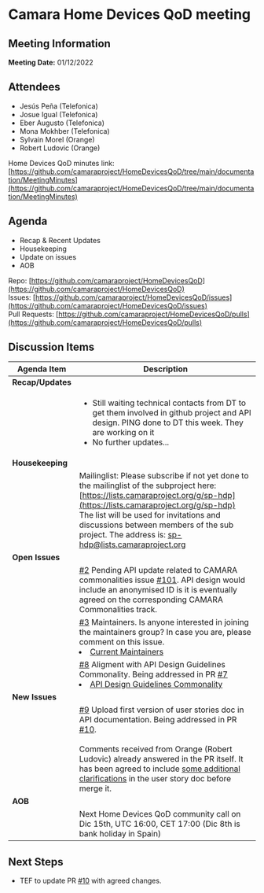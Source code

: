# Camara Home Devices QoD meeting

## Meeting Information
**Meeting Date:** 01/12/2022

## Attendees

* Jesús Peña (Telefonica)
* Josue Igual (Telefonica)
* Eber Augusto (Telefonica)
* Mona Mokhber (Telefonica)
* Sylvain Morel (Orange)
* Robert Ludovic (Orange)

Home Devices QoD minutes link:
[https://github.com/camaraproject/HomeDevicesQoD/tree/main/documentation/MeetingMinutes](https://github.com/camaraproject/HomeDevicesQoD/tree/main/documentation/MeetingMinutes)

## Agenda

* Recap & Recent Updates
* Housekeeping
* Update on issues 
* AOB

Repo: [https://github.com/camaraproject/HomeDevicesQoD](https://github.com/camaraproject/HomeDevicesQoD)<br>
Issues: [https://github.com/camaraproject/HomeDevicesQoD/issues](https://github.com/camaraproject/HomeDevicesQoD/issues)<br>
Pull Requests: [https://github.com/camaraproject/HomeDevicesQoD/pulls](https://github.com/camaraproject/HomeDevicesQoD/pulls)

## Discussion Items

| Agenda Item | Description | 
| ----------- | ------------|
| **Recap/Updates** |  |
|  | <ul><li>Still waiting technical contacts from DT to get them involved in github project and API design. PING done to DT this week. They are working on it</li><li>No further updates... |
| **Housekeeping** |  |
|  | Mailinglist: Please subscribe if not yet done to the mailinglist of the subproject here: [https://lists.camaraproject.org/g/sp-hdp](https://lists.camaraproject.org/g/sp-hdp)<br>The list will be used for invitations and discussions between members of the sub project. The address is: sp-hdp@lists.camaraproject.org |
| **Open Issues** | |
|  | [#2](https://github.com/camaraproject/HomeDevicesQoD/issues/2) Pending API update related to CAMARA commonalities issue [#101](https://github.com/camaraproject/WorkingGroups/issues/101). API design would include an anonymised ID is it is eventually agreed on the corresponding CAMARA Commonalities track. |
|  | [#3](https://github.com/camaraproject/HomeDevicesQoD/issues/3) Maintainers. Is anyone interested in joining the maintainers group? In case you are, please comment on this issue. <br><li> [Current Maintainers](https://github.com/camaraproject/HomeDevicesQoD/blob/main/MAINTAINERS.MD) |
|  | [#8](https://github.com/camaraproject/HomeDevicesQoD/issues/8) Aligment with API Design Guidelines Commonality. Being addressed in PR [#7](https://github.com/camaraproject/HomeDevicesQoD/pull/7)<br><li> [API Design Guidelines Commonality](https://github.com/camaraproject/WorkingGroups/blob/main/Commonalities/documentation/API-design-guidelines.md) |
| **New Issues** |  |
|  | [#9](https://github.com/camaraproject/HomeDevicesQoD/issues/9) Upload first version of user stories doc in API documentation. Being addressed in PR [#10](https://github.com/camaraproject/HomeDevicesQoD/pull/10).<br><br>Comments received from Orange (Robert Ludovic) already answered in the PR itself. It has been agreed to include [some additional clarifications](https://github.com/camaraproject/HomeDevicesQoD/pull/10#issuecomment-1333796244) in the user story doc before merge it. |
| **AOB** | |
|  | Next Home Devices QoD community call on Dic 15th, UTC 16:00, CET 17:00 (Dic 8th is bank holiday in Spain) |

## Next Steps

* TEF to update PR [#10](https://github.com/camaraproject/HomeDevicesQoD/pull/10) with agreed changes.
